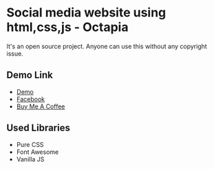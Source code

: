 # Social media website using html,css,js - Octapia

It's an open source project. Anyone can use this without any copyright issue.

## Demo Link

- [Demo](https://mistersakil.github.io/grocery-landing-page-using-html-css-js/)
- [Facebook](https://www.facebook.com/octapia.com.bd)
- [Buy Me A Coffee](https://www.upwork.com/agencies/~011335ddde8074293a)

## Used Libraries

- Pure CSS
- Font Awesome
- Vanilla JS
